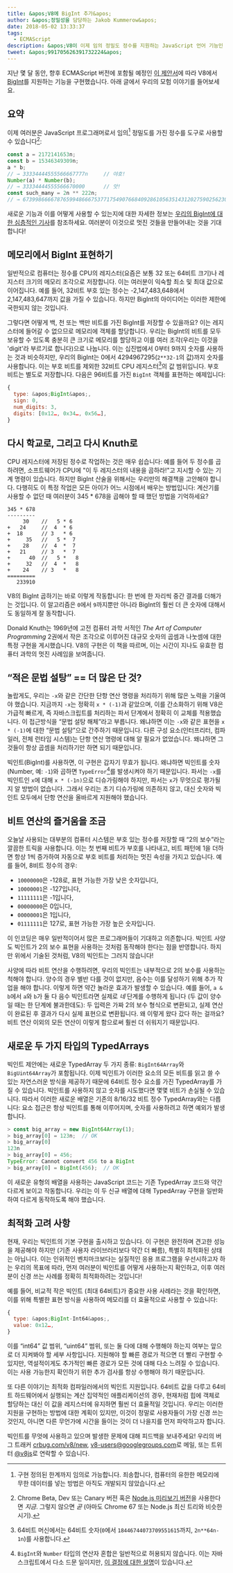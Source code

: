 ```yaml
---
title: &apos;V8에 BigInt 추가&apos;
author: &apos;정밀성을 담당하는 Jakob Kummerow&apos;
date: 2018-05-02 13:33:37
tags:
  - ECMAScript
description: &apos;V8이 이제 임의 정밀도 정수를 지원하는 JavaScript 언어 기능인 BigInt를 지원합니다.&apos;
tweet: &apos;991705626391732224&apos;
---
```

지난 몇 달 동안, 향후 ECMAScript 버전에 포함될 예정인 [이 제안서](https://github.com/tc39/proposal-bigint)에 따라 V8에서 [BigInt](/features/bigint)를 지원하는 기능을 구현했습니다. 아래 글에서 우리의 모험 이야기를 들어보세요.

<!--truncate-->
## 요약

이제 여러분은 JavaScript 프로그래머로서 임의[^2] 정밀도를 가진 정수를 도구로 사용할 수 있습니다[^1]:

```js
const a = 2172141653n;
const b = 15346349309n;
a * b;
// → 33334444555566667777n     // 야호!
Number(a) * Number(b);
// → 33334444555566670000      // 앗!
const such_many = 2n ** 222n;
// → 6739986666787659948666753771754907668409286105635143120275902562304n
```

새로운 기능과 이를 어떻게 사용할 수 있는지에 대한 자세한 정보는 [우리의 BigInt에 대한 심층적인 기사](/features/bigint)를 참조하세요. 여러분이 이것으로 멋진 것들을 만들어내는 것을 기대합니다!

[^1]: Chrome Beta, Dev 또는 Canary 버전 혹은 [Node.js 미리보기 버전](https://github.com/v8/node/tree/vee-eight-lkgr)을 사용한다면 _지금_. 그렇지 않으면 _곧_ (아마도 Chrome 67 또는 Node.js 최신 트리와 비슷한 시기).

[^2]: 구현 정의된 한계까지 임의로 가능합니다. 죄송합니다, 컴퓨터의 유한한 메모리에 무한 데이터를 넣는 방법은 아직도 개발되지 않았습니다.

## 메모리에서 BigInt 표현하기

일반적으로 컴퓨터는 정수를 CPU의 레지스터(요즘은 보통 32 또는 64비트 크기)나 레지스터 크기의 메모리 조각으로 저장합니다. 이는 여러분이 익숙할 최소 및 최대 값으로 이어집니다. 예를 들어, 32비트 부호 있는 정수는 -2,147,483,648에서 2,147,483,647까지 값을 가질 수 있습니다. 하지만 BigInt의 아이디어는 이러한 제한에 국한되지 않는 것입니다.

그렇다면 어떻게 백, 천 또는 백만 비트를 가진 BigInt를 저장할 수 있을까요? 이는 레지스터에 들어갈 수 없으므로 메모리에 객체를 할당합니다. 우리는 BigInt의 비트를 모두 보유할 수 있도록 충분히 큰 크기로 메모리를 할당하고 이를 여러 조각(우리는 이것을 'digit'라 부르기로 합니다)으로 나눕니다. 이는 십진법에서 0부터 9까지 숫자를 사용하는 것과 비슷하지만, 우리의 BigInt는 0에서 4294967295(`2**32-1`의 값)까지 숫자를 사용합니다. 이는 부호 비트를 제외한 32비트 CPU 레지스터[^3]의 값 범위입니다. 부호 비트는 별도로 저장합니다. 다음은 96비트를 가진 `BigInt` 객체를 표현하는 예제입니다:

```js
{
  type: &apos;BigInt&apos;,
  sign: 0,
  num_digits: 3,
  digits: [0x12…, 0x34…, 0x56…],
}
```

[^3]: 64비트 머신에서는 64비트 숫자(`0`에서 `18446744073709551615`까지, `2n**64n-1n`)를 사용합니다.

## 다시 학교로, 그리고 다시 Knuth로

CPU 레지스터에 저장된 정수로 작업하는 것은 매우 쉽습니다: 예를 들어 두 정수를 곱하려면, 소프트웨어가 CPU에 "이 두 레지스터의 내용을 곱하라!"고 지시할 수 있는 기계 명령이 있습니다. 하지만 BigInt 산술을 위해서는 우리만의 해결책을 고안해야 합니다. 다행히도 이 특정 작업은 모든 아이가 어느 시점에서 배우는 방법입니다: 계산기를 사용할 수 없던 때 여러분이 345 \* 678을 곱해야 할 때 했던 방법을 기억하세요?

```
345 * 678
---------
     30    //   5 * 6
+   24     //  4  * 6
+  18      // 3   * 6
+     35   //   5 *  7
+    28    //  4  *  7
+   21     // 3   *  7
+      40  //   5 *   8
+     32   //  4  *   8
+    24    // 3   *   8
=========
   233910
```

V8의 BigInt 곱하기는 바로 이렇게 작동합니다: 한 번에 한 자리씩 중간 결과를 더해가는 것입니다. 이 알고리즘은 `0`에서 `9`까지뿐만 아니라 BigInt의 훨씬 더 큰 숫자에 대해서도 동일하게 잘 동작합니다.

Donald Knuth는 1969년에 고전 컴퓨터 과학 서적인 _The Art of Computer Programming_ 2권에서 작은 조각으로 이루어진 대규모 숫자의 곱셈과 나눗셈에 대한 특정 구현을 게시했습니다. V8의 구현은 이 책을 따르며, 이는 시간이 지나도 유효한 컴퓨터 과학의 멋진 사례임을 보여줍니다.

## “적은 문법 설탕” == 더 많은 단 것?

놀랍게도, 우리는 `-x`와 같은 간단한 단항 연산 명령을 처리하기 위해 많은 노력을 기울여야 했습니다. 지금까지 `-x`는 정확히 `x * (-1)`과 같았으며, 이를 간소화하기 위해 V8은 가급적 빠르게, 즉 자바스크립트를 처리하는 파서 단계에서 정확히 이 교체를 적용했습니다. 이 접근방식을 “문법 설탕 해체”라고 부릅니다. 왜냐하면 이는 `-x`와 같은 표현을 `x * (-1)`에 대한 “문법 설탕”으로 간주하기 때문입니다. 다른 구성 요소(인터프리터, 컴파일러, 전체 런타임 시스템)는 단항 연산 명령에 대해 알 필요가 없었습니다. 왜냐하면 그것들이 항상 곱셈을 처리하기만 하면 되기 때문입니다.

빅인트(BigInt)를 사용하면, 이 구현은 갑자기 무효가 됩니다. 왜냐하면 빅인트를 숫자(Number, 예: `-1`)와 곱하면 `TypeError`[^4]를 발생시켜야 하기 때문입니다. 파서는 `-x`를 빅인트인 `x`에 대해 `x * (-1n)`으로 디슈가링해야 하지만, 파서는 `x`가 무엇으로 평가될지 알 방법이 없습니다. 그래서 우리는 초기 디슈가링에 의존하지 않고, 대신 숫자와 빅인트 모두에서 단항 연산을 올바르게 지원해야 했습니다.

[^4]: `BigInt`와 `Number` 타입의 연산자 혼합은 일반적으로 허용되지 않습니다. 이는 자바스크립트에서 다소 드문 일이지만, [이 결정에 대한 설명](/features/bigint#operators)이 있습니다.

## 비트 연산의 즐거움을 조금

오늘날 사용되는 대부분의 컴퓨터 시스템은 부호 있는 정수를 저장할 때 “2의 보수”라는 깔끔한 트릭을 사용합니다. 이는 첫 번째 비트가 부호를 나타내고, 비트 패턴에 1을 더하면 항상 1씩 증가하여 자동으로 부호 비트를 처리하는 멋진 속성을 가지고 있습니다. 예를 들어, 8비트 정수의 경우:

- `10000000`은 -128로, 표현 가능한 가장 낮은 숫자입니다,
- `10000001`은 -127입니다,
- `11111111`은 -1입니다,
- `00000000`은 0입니다,
- `00000001`은 1입니다,
- `01111111`은 127로, 표현 가능한 가장 높은 숫자입니다.

이 인코딩은 매우 일반적이어서 많은 프로그래머들이 기대하고 의존합니다. 빅인트 사양도 빅인트가 2의 보수 표현을 사용하는 것처럼 동작해야 한다는 점을 반영합니다. 하지만 위에서 기술된 것처럼, V8의 빅인트는 그러지 않습니다!

사양에 따라 비트 연산을 수행하려면, 우리의 빅인트는 내부적으로 2의 보수를 사용하는 척해야 합니다. 양수의 경우 별반 다를 것이 없지만, 음수는 이를 달성하기 위해 추가 작업을 해야 합니다. 이렇게 하면 약간 놀라운 효과가 발생할 수 있습니다. 예를 들어, `a & b`에서 `a`와 `b`가 둘 다 음수 빅인트라면 실제로 _네_ 단계를 수행하게 됩니다 (두 값이 양수일 때는 한 단계에 불과한데도): 두 입력은 가짜 2의 보수 형식으로 변환되고, 실제 연산이 완료된 후 결과가 다시 실제 표현으로 변환됩니다. 왜 이렇게 왔다 갔다 하는 걸까요? 비트 연산 이외의 모든 연산이 이렇게 함으로써 훨씬 더 쉬워지기 때문입니다.

## 새로운 두 가지 타입의 TypedArrays

빅인트 제안에는 새로운 TypedArray 두 가지 종류: `BigInt64Array`와 `BigUint64Array`가 포함됩니다. 이제 빅인트가 이러한 요소의 모든 비트를 읽고 쓸 수 있는 자연스러운 방식을 제공하기 때문에 64비트 정수 요소를 가진 TypedArray를 가질 수 있습니다. 빅인트를 사용하지 않고 숫자를 시도했다면 몇몇 비트가 손실될 수 있습니다. 따라서 이러한 새로운 배열은 기존의 8/16/32 비트 정수 TypedArray와는 다릅니다: 요소 접근은 항상 빅인트를 통해 이루어지며, 숫자를 사용하려고 하면 예외가 발생합니다.

```js
> const big_array = new BigInt64Array(1);
> big_array[0] = 123n;  // OK
> big_array[0]
123n
> big_array[0] = 456;
TypeError: Cannot convert 456 to a BigInt
> big_array[0] = BigInt(456);  // OK
```

이 새로운 유형의 배열을 사용하는 JavaScript 코드는 기존 TypedArray 코드와 약간 다르게 보이고 작동합니다. 우리는 이 두 신규 배열에 대해 TypedArray 구현을 일반화하여 다르게 동작하도록 해야 했습니다.

## 최적화 고려 사항

현재, 우리는 빅인트의 기본 구현을 출시하고 있습니다. 이 구현은 완전하며 견고한 성능을 제공해야 하지만 (기존 사용자 라이브러리보다 약간 더 빠름), 특별히 최적화된 상태는 아닙니다. 이는 인위적인 벤치마크보다는 실질적인 응용 프로그램을 우선시하고자 하는 우리의 목표에 따라, 먼저 여러분이 빅인트를 어떻게 사용하는지 확인하고, 이후 여러분이 신경 쓰는 사례를 정확히 최적화하려는 것입니다!

예를 들어, 비교적 작은 빅인트 (최대 64비트)가 중요한 사용 사례라는 것을 확인하면, 이를 위해 특별한 표현 방식을 사용하여 메모리를 더 효율적으로 사용할 수 있습니다:

```js
{
  type: &apos;BigInt-Int64&apos;,
  value: 0x12…,
}
```

이를 “int64” 값 범위, “uint64” 범위, 또는 둘 다에 대해 수행해야 하는지 여부는 앞으로 더 지켜봐야 할 세부 사항입니다. 지원해야 할 빠른 경로가 적으면 더 빨리 구현할 수 있지만, 역설적이게도 추가적인 빠른 경로가 모든 것에 대해 다소 느려질 수 있습니다. 이는 사용 가능한지 확인하기 위한 추가 검사를 항상 수행해야 하기 때문입니다.

또 다른 이야기는 최적화 컴파일러에서의 빅인트 지원입니다. 64비트 값을 다루고 64비트 하드웨어에서 실행되는 계산 집약적인 애플리케이션의 경우, 현재처럼 힙에 객체로 할당하는 대신 이 값을 레지스터에 유지하면 훨씬 더 효율적일 것입니다. 우리는 이러한 지원을 구현하는 방법에 대한 계획이 있지만, 이것이 정말로 사용자들이 가장 신경 쓰는 것인지, 아니면 다른 무언가에 시간을 들이는 것이 더 나을지를 먼저 파악하고자 합니다.

빅인트를 무엇에 사용하고 있으며 발생한 문제에 대해 피드백을 보내주세요! 우리의 버그 트래커 [crbug.com/v8/new](https://crbug.com/v8/new), [v8-users@googlegroups.com](mailto:v8-users@googlegroups.com)로 메일, 또는 트위터 [@v8js](https://twitter.com/v8js)로 연락할 수 있습니다.
